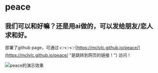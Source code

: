 # peace
## 我们可以和好嘛？还是用ai做的，可以发给朋友/恋人求和好。

部署了github page，可通过 👉👉👉[https://mclvlc.github.io/peace/](https://mclvlc.github.io/peace/ "是跳转到网页的链接！") 访问！<br>

![peace的演示效果](https://mclvlc.github.io/peace/peace.gif "peace的演示效果")
